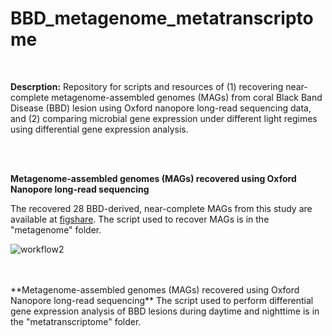# BBD_metagenome_metatranscriptome
<br/>

 **Descrption:**
Repository for scripts and resources of (1) recovering near-complete metagenome-assembled genomes (MAGs) from coral Black Band Disease (BBD) lesion using Oxford nanopore long-read sequencing data, and (2) comparing microbial gene expression under different light regimes using differential gene expression analysis.

<br/>
<br/>

**Metagenome-assembled genomes (MAGs) recovered using Oxford Nanopore long-read sequencing**

The recovered 28 BBD-derived, near-complete MAGs from this study are available at [figshare](https://doi.org/10.6084/m9.figshare.27611787).
The script used to recover MAGs is in the "metagenome" folder. 

![workflow2](https://github.com/user-attachments/assets/0b788388-a878-445b-8b88-ea08b15f9954)

<br/>
<br/>
**Metagenome-assembled genomes (MAGs) recovered using Oxford Nanopore long-read sequencing**
The script used to perform differential gene expression analysis of BBD lesions during daytime and nighttime is in the "metatranscriptome" folder.
